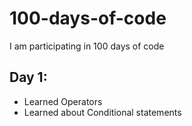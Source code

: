 # 100-days-of-code
 
 I am participating in 100 days of code
  
## Day 1:
 - Learned Operators
 - Learned about Conditional statements